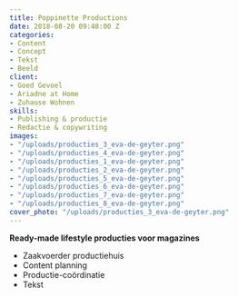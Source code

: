 ```yaml
---
title: Poppinette Productions
date: 2018-08-20 09:48:00 Z
categories:
- Content
- Concept
- Tekst
- Beeld
client:
- Goed Gevoel
- Ariadne at Home
- Zuhause Wohnen
skills:
- Publishing & productie
- Redactie & copywriting
images:
- "/uploads/producties_3_eva-de-geyter.png"
- "/uploads/producties_4_eva-de-geyter.png"
- "/uploads/producties_1_eva-de-geyter.png"
- "/uploads/producties_2_eva-de-geyter.png"
- "/uploads/producties_5_eva-de-geyter.png"
- "/uploads/producties_6_eva-de-geyter.png"
- "/uploads/producties_7_eva-de-geyter.png"
- "/uploads/producties_8_eva-de-geyter.png"
cover_photo: "/uploads/producties_3_eva-de-geyter.png"
---
```


**Ready-made lifestyle producties voor magazines**
* Zaakvoerder productiehuis
* Content planning
* Productie-coördinatie
* Tekst

